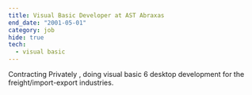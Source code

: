 ```yaml
---
title: Visual Basic Developer at AST Abraxas
end_date: "2001-05-01"
category: job
hide: true
tech: 
  - visual basic
---
```

Contracting Privately , doing visual basic 6 desktop development for the freight/import-export industries.

